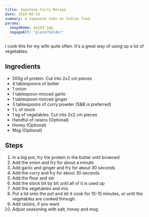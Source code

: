```yaml
---
title: Japanese Curry Recipe
date: 2024-08-24 
summary: A Japanese take on Indian food
params:
  imageName: ep143.jpg
  imgageAlt: "placerholder"
---
```


I cook this for my wife quite often. It's a great way of using up a lot of vegetables.

## Ingredients
* 500g of protein. Cut into 2x2 cm pieces
* 4 tablespoons of butter 
* 1 onion
* 1 tablespoon minced garlic
* 1 tablespoon minced ginger
* 3 tablespoons of curry powder (S&B is preferred)
* 1 L of stock
* 1 kg of vegetables. Cut into 2x2 cm pieces
* Handful of raisins (Optional)
* Honey (Optional)
* Msg (Optional)

## Steps
1. In a big pot, fry the protein in the butter until browned
2. Add the onion and fry for about a minute
3. Add garlic and ginger and fry for about 30 seconds
4. Add the curry and fry for about 30 seconds
5. Add the flour and stir
6. Add the stock bit by bit until all of it is used up
7. Add the vegetables and mix
8. Put a lid onto the pot and let it cook for 10-15 minutes, or until the vegetables are cooked through.
9. Add raisins, if you want
10. Adjust seasoning with salt, honey and msg.